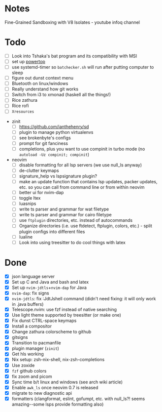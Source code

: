 # Notes

Fine-Grained Sandboxing with V8 Isolates - youtube infoq channel

# Todo

- [ ] Look into Tshaka's bat program and its compatibility with MSI
- [ ] set up [powertop](https://wiki.archlinux.org/title/Powertop)
- [ ] use systemd-timer so `batchecker.sh` will run after putting computer to sleep
- [ ] figure out dunst context menu
- [ ] Bluetooth on linux/windows
- [ ] Really understand how git works
- [ ] Switch from i3 to xmonad (haskell all the things!)
- [ ] Rice zathura
- [ ] Rice rofi
- [ ] `Xresources`
- zinit
  - [ ] https://github.com/ianthehenry/sd
  - [ ] plugin to manage python virtualenvs
  - [ ] see brokenbyte's configs
  - [ ] prompt for git fanciness
  - [ ] completions, plus you want to use compinit in turbo mode (no `autoload -Uz compinit; compinit`)
- neovim
  - [ ] disable formatting for all lsp servers (we use null_ls anyway)
  - [ ] de-clutter keymaps
  - [ ] signature_help vs lspsignature plugin?
  - [ ] make an update function that contains lsp updates, packer updates, etc. so you can call from command line or from within neovim
  - [ ] better ui for nvim-dap
  - [ ] toggle ltex
  - [ ] luasnips
  - [ ] write ts parser and grammar for wat filetype
  - [ ] write ts parser and grammar for cairo filetype
  - [ ] use `ftplugin` directories, etc. instead of autocommands
  - [ ] Organize directories (i.e. use ftdetect, ftplugin, colors, etc.) - split plugin configs into different files
  - [ ] lualine
  - [ ] Look into using treesitter to do cool things with latex

# Done

- [x] json language server
- [x] Set up C and Java and bash and latex
- [x] Set up `nvim-jdtls`+`nvim-dap` for Java
- [x] `nvim-dap`: fix signs
- [x] `nvim-jdtls`: fix :JdtJshell command (didn't need fixing: it will only work in .java buffers)
- [x] Telescope.nvim: use fzf instead of native searching
- [x] Use light theme supported by treesitter (or make one)
- [x] Fix dunst CTRL-space keymaps
- [x] Install a compositor
- [x] Change zathura colorscheme to github
- [x] gitsigns
- [x] Transition to pacmanfile
- [x] plugin manager (`zinit`)
- [x] Get hls working
- [x] Nix setup: zsh-nix-shell, nix-zsh-completions
- [x] Use zoxide
- [x] `fzf` github colors
- [x] fix zoom and picom
- [x] Sync time b/t linux and windows (see arch wiki article)
- [x] Enable `awk_ls` once neovim 0.7 is released
- [x] migrate to new diagnostic api
- [x] formatters (clangformat, eslint, gofumpt, etc. with null_ls?! seems amazing--some lsps provide formatting also)
